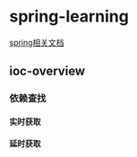 # spring-learning
[spring相关文档](https://docs.spring.io/spring-framework/docs/current/reference/html/index.html)
## ioc-overview
### 依赖查找
#### 实时获取

#### 延时获取

